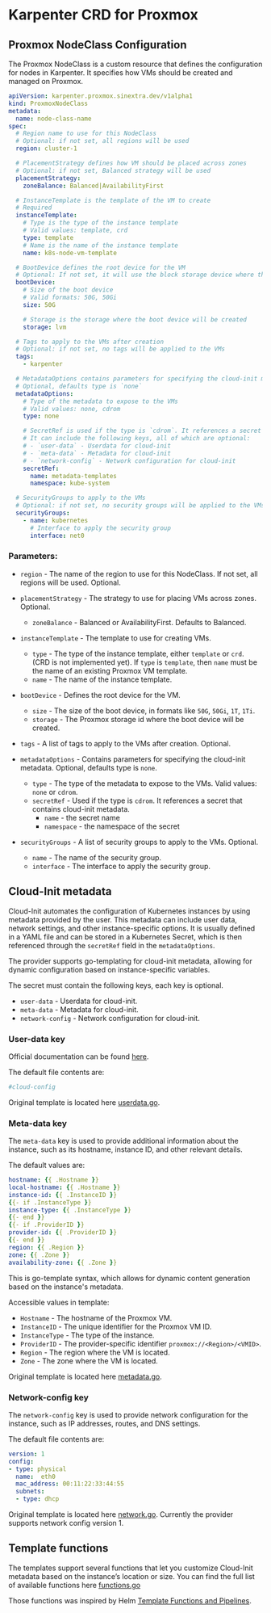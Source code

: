 # Karpenter CRD for Proxmox

## Proxmox NodeClass Configuration

The Proxmox NodeClass is a custom resource that defines the configuration for nodes in Karpenter.
It specifies how VMs should be created and managed on Proxmox.

```yaml
apiVersion: karpenter.proxmox.sinextra.dev/v1alpha1
kind: ProxmoxNodeClass
metadata:
  name: node-class-name
spec:
  # Region name to use for this NodeClass
  # Optional: if not set, all regions will be used
  region: cluster-1

  # PlacementStrategy defines how VM should be placed across zones
  # Optional: if not set, Balanced strategy will be used
  placementStrategy:
    zoneBalance: Balanced|AvailabilityFirst

  # InstanceTemplate is the template of the VM to create
  # Required
  instanceTemplate:
    # Type is the type of the instance template
    # Valid values: template, crd
    type: template
    # Name is the name of the instance template
    name: k8s-node-vm-template

  # BootDevice defines the root device for the VM
  # Optional: If not set, it will use the block storage device where the template is located
  bootDevice:
    # Size of the boot device
    # Valid formats: 50G, 50Gi
    size: 50G

    # Storage is the storage where the boot device will be created
    storage: lvm

  # Tags to apply to the VMs after creation
  # Optional: if not set, no tags will be applied to the VMs
  tags:
    - karpenter

  # MetadataOptions contains parameters for specifying the cloud-init metadata
  # Optional, defaults type is `none`
  metadataOptions:
    # Type of the metadata to expose to the VMs
    # Valid values: none, cdrom
    type: none

    # SecretRef is used if the type is `cdrom`. It references a secret that contains cloud-init metadata.
    # It can include the following keys, all of which are optional:
    # - `user-data` - Userdata for cloud-init
    # - `meta-data` - Metadata for cloud-init
    # - `network-config` - Network configuration for cloud-init
    secretRef:
      name: metadata-templates
      namespace: kube-system

  # SecurityGroups to apply to the VMs
  # Optional: if not set, no security groups will be applied to the VMs
  securityGroups:
    - name: kubernetes
      # Interface to apply the security group
      interface: net0
```

### Parameters:

* `region` - The name of the region to use for this NodeClass. If not set, all regions will be used. Optional.

* `placementStrategy` - The strategy to use for placing VMs across zones. Optional.
  - `zoneBalance` - Balanced or AvailabilityFirst. Defaults to Balanced.

* `instanceTemplate` - The template to use for creating VMs.
  - `type` - The type of the instance template, either `template` or `crd`. (CRD is not implemented yet). If `type` is `template`, then `name` must be the name of an existing Proxmox VM template.
  - `name` - The name of the instance template.

* `bootDevice` - Defines the root device for the VM.
  - `size` - The size of the boot device, in formats like `50G`, `50Gi`, `1T`, `1Ti`.
  - `storage` - The Proxmox storage id where the boot device will be created.

* `tags` - A list of tags to apply to the VMs after creation. Optional.

* `metadataOptions` - Contains parameters for specifying the cloud-init metadata. Optional, defaults type is `none`.
  - `type` - The type of the metadata to expose to the VMs. Valid values: `none` or `cdrom`.
  - `secretRef` - Used if the type is `cdrom`. It references a secret that contains cloud-init metadata.
    - `name` - the secret name
    - `namespace` - the namespace of the secret

* `securityGroups` - A list of security groups to apply to the VMs. Optional.
  - `name` - The name of the security group.
  - `interface` - The interface to apply the security group.

## Cloud-Init metadata

Cloud-Init automates the configuration of Kubernetes instances by using metadata provided by the user. This metadata can include user data, network settings, and other instance-specific options. It is usually defined in a YAML file and can be stored in a Kubernetes Secret, which is then referenced through the `secretRef` field in the `metadataOptions`.

The provider supports go-templating for cloud-init metadata, allowing for dynamic configuration based on instance-specific variables.

The secret must contain the following keys, each key is optional.
- `user-data` - Userdata for cloud-init.
- `meta-data` - Metadata for cloud-init.
- `network-config` - Network configuration for cloud-init.

### User-data key

Official documentation can be found [here](https://cloudinit.readthedocs.io/en/latest/topics/examples.html#user-data).

The default file contents are:

```yaml
#cloud-config
```

Original template is located here [userdata.go](/pkg/providers/instance/cloudinit/userdata.go).

### Meta-data key

The `meta-data` key is used to provide additional information about the instance, such as its hostname, instance ID, and other relevant details.

The default values are:

```yaml
hostname: {{ .Hostname }}
local-hostname: {{ .Hostname }}
instance-id: {{ .InstanceID }}
{{- if .InstanceType }}
instance-type: {{ .InstanceType }}
{{- end }}
{{- if .ProviderID }}
provider-id: {{ .ProviderID }}
{{- end }}
region: {{ .Region }}
zone: {{ .Zone }}
availability-zone: {{ .Zone }}
```

This is go-template syntax, which allows for dynamic content generation based on the instance's metadata.

Accessible values in template:
* `Hostname` - The hostname of the Proxmox VM.
* `InstanceID` - The unique identifier for the Proxmox VM ID.
* `InstanceType` - The type of the instance.
* `ProviderID` - The provider-specific identifier `proxmox://<Region>/<VMID>`.
* `Region` - The region where the VM is located.
* `Zone` - The zone where the VM is located.

Original template is located here [metadata.go](/pkg/providers/instance/cloudinit/metadata.go).

### Network-config key

The `network-config` key is used to provide network configuration for the instance, such as IP addresses, routes, and DNS settings.

The default file contents are:

```yaml
version: 1
config:
- type: physical
  name:  eth0
  mac_address: 00:11:22:33:44:55
  subnets:
  - type: dhcp
```

Original template is located here [network.go](/pkg/providers/instance/cloudinit/network.go).
Currently the provider supports network config version 1.

## Template functions

The templates support several functions that let you customize Cloud-Init metadata based on the instance’s location or size.
You can find the full list of available functions here [functions.go](/pkg/providers/instance/cloudinit/functions.go)

Those functions was inspired by Helm [Template Functions and Pipelines](https://helm.sh/docs/chart_template_guide/functions_and_pipelines/).
